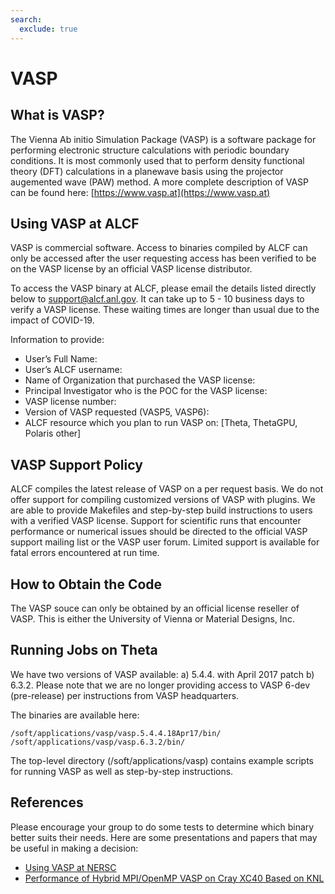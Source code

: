 ```yaml
---
search:
  exclude: true
---
```


# VASP

## What is VASP?
The Vienna Ab initio Simulation Package (VASP) is a software package for performing electronic structure calculations with periodic boundary conditions. It is most commonly used that to perform density functional theory (DFT) calculations in a planewave basis using the projector augemented wave (PAW) method. A more complete description of VASP can be found here:
[https://www.vasp.at](https://www.vasp.at)

## Using VASP at ALCF
VASP is commercial software. Access to binaries compiled by ALCF can only be accessed after the user requesting access has been verified to be on the VASP license by an official VASP license distributor. 

To access the VASP binary at ALCF, please email the details listed directly below to [support@alcf.anl.gov](mailto:support@alcf.anl.gov). It can take up to 5 - 10 business days to verify a VASP license. These waiting times are longer than usual due to the impact of COVID-19.

Information to provide:
- User’s Full Name:
- User’s ALCF username:
- Name of Organization that purchased the VASP license:
- Principal Investigator who is the POC for the VASP license:
- VASP license number:
- Version of VASP requested (VASP5, VASP6): 
- ALCF resource which you plan to run VASP on: [Theta, ThetaGPU, Polaris other]

## VASP Support Policy
ALCF compiles the latest release of VASP on a per request basis. We do not offer support for compiling customized versions of VASP with plugins. We are able to provide Makefiles and step-by-step build instructions to users with a verified VASP license. Support for scientific runs that encounter performance or numerical issues should be directed to the official VASP support mailing list or the VASP user forum. Limited support is available for fatal errors encountered at run time. 

## How to Obtain the Code
The VASP souce can only be obtained by an official license reseller of VASP. This is either the University of Vienna or Material Designs, Inc.

## Running Jobs on Theta
We have two versions of VASP available: a) 5.4.4. with April 2017 patch b) 6.3.2. Please note that we are no longer providing access to VASP 6-dev (pre-release) per instructions from VASP headquarters.

The binaries are available here:
```
/soft/applications/vasp/vasp.5.4.4.18Apr17/bin/
/soft/applications/vasp/vasp.6.3.2/bin/
```
The top-level directory (/soft/applications/vasp) contains example scripts for running VASP as well as step-by-step instructions.

## References

Please encourage your group to do some tests to determine which binary better suits their needs. Here are some presentations and papers that may be useful in making a decision:
- [Using VASP at NERSC](https://www.nersc.gov/assets/Uploads/Using-VASP-at-NERSC-20180629.pdf)
- [Performance of Hybrid MPI/OpenMP VASP on Cray XC40 Based on KNL](https://cug.org/proceedings/cug2017_proceedings/includes/files/pap134s2-file1.pdf)
